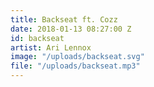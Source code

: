 ```yaml
---
title: Backseat ft. Cozz
date: 2018-01-13 08:27:00 Z
id: backseat
artist: Ari Lennox
image: "/uploads/backseat.svg"
file: "/uploads/backseat.mp3"
---
```


